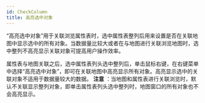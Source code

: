 ```yaml
---
id: CheckColumn
title: 高亮选中对象
---
```

“高亮选中对象”用于关联浏览属性表时，选中属性表整列后用来设置是否在关联地图中显示选中的所有对象。当数据量比较大或者在与地图进行关联浏览地图时，选中整列不高亮显示关联对象可提高用户操作效率。

属性表与地图关联之后，选中属性表列头选中整列后，单击鼠标右键，在右键菜单中选择“高亮选中对象”，即可在关联地图中高亮显示所有对象。高亮显示选中的关联对象不适用于数据量较大的数据。
**注意** ：当地图和属性表进行关联浏览时，默认不关联显示整列对象，即单击属性表列头选中整列时，地图窗口的所有对象也不会高亮显示。



